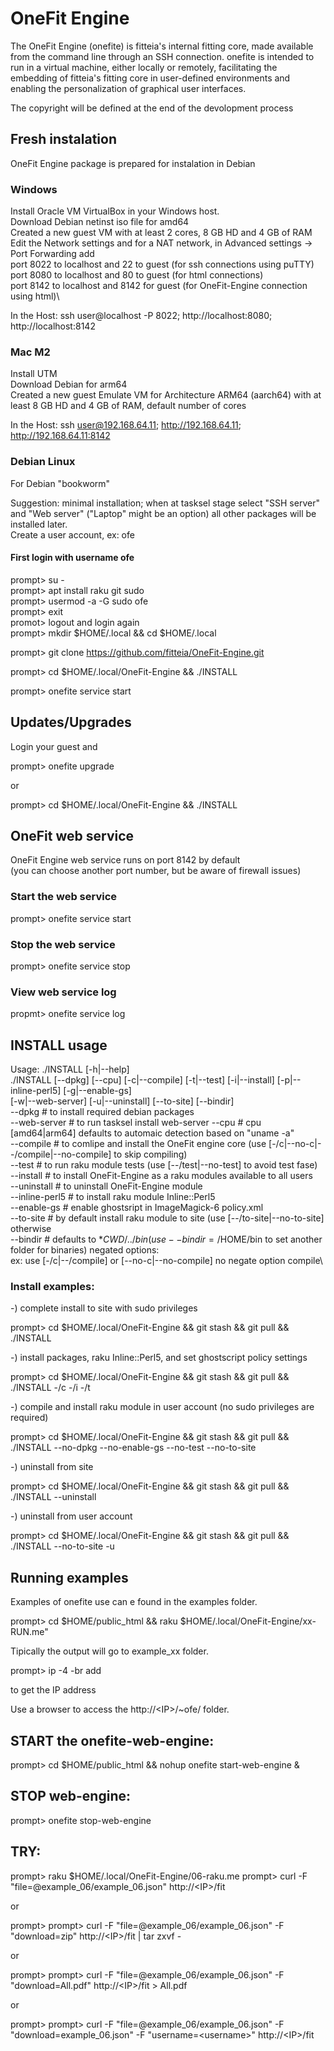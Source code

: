 # OneFit Engine
The OneFit Engine (onefite) is fitteia's internal fitting core, made available from the command line through an SSH connection. onefite is intended to run in a virtual machine, either locally or remotely, facilitating the embedding of fitteia's fitting core in user-defined environments and enabling the personalization of graphical user interfaces.

The copyright will be defined at the end of the devolopment process

## Fresh instalation

OneFit  Engine package is prepared for instalation in Debian

### Windows

Install Oracle VM VirtualBox in your Windows host.\
Download Debian netinst iso file for amd64\
Created a new guest VM with at least 2 cores, 8 GB HD and 4 GB of RAM\
Edit the Network settings and for a NAT network, in Advanced settings -> Port Forwarding add\
port 8022 to localhost and 22 to guest (for ssh connections using puTTY)\
port 8080 to localhost and 80 to guest (for html connections)\
port 8142 to localhost and 8142 for guest (for OneFit-Engine connection using html)\

In the Host: ssh user@localhost -P 8022; http://localhost:8080; http://localhost:8142

### Mac M2

Install UTM\
Download Debian for arm64\
Created a new guest Emulate VM for Architecture ARM64 (aarch64) with at least 8 GB HD and 4 GB of RAM, default number of cores

In the Host: ssh user@192.168.64.11; http://192.168.64.11; http://192.168.64.11:8142

### Debian Linux

For Debian "bookworm"

Suggestion: minimal installation; when at tasksel stage select "SSH server" and "Web server" ("Laptop" might be an option) all other packages will be installed later.\
Create a user account, ex: ofe

#### First login with username ofe

prompt> su -\
prompt> apt install raku git sudo\
prompt> usermod -a -G sudo ofe \
prompt> exit \
promot> logout and login again\
prompt> mkdir $HOME/.local && cd $HOME/.local

prompt> git clone https://github.com/fitteia/OneFit-Engine.git

prompt> cd $HOME/.local/OneFit-Engine && ./INSTALL

prompt> onefite service start


## Updates/Upgrades

Login your guest and

prompt> onefite upgrade

or

prompt> cd $HOME/.local/OneFit-Engine && ./INSTALL 


## OneFit web service

OneFit Engine web service runs on port 8142 by default\
(you can choose another port number, but be aware of firewall issues) 

### Start the web service

prompt> onefite service start

### Stop the web service

prompt> onefite service stop

### View web service log

propmt> onefite service log


## INSTALL usage

Usage:
    ./INSTALL [-h|--help]\
    ./INSTALL [--dpkg] [--cpu] [-c|--compile] [-t|--test] [-i|--install] [-p|--inline-perl5] [-g|--enable-gs] \
              [-w|--web-server] [-u|--uninstall] [--to-site] [--bindir] \
    --dpkg         # to install required debian packages\
    --web-server   # to run tasksel install web-server
    --cpu          # cpu [amd64|arm64] defaults to automaic detection based on "uname -a"\
    --compile      # to comlipe and install the OneFit engine core (use [-/c|--no-c|--/compile|--no-compile] to skip compiling)\
    --test         # to run raku module tests (use [--/test|--no-test] to avoid test fase)\
    --install      # to install OneFit-Engine as a raku modules available to all users\
    --uninstall    # to uninstall OneFit-Engine module \
    --inline-perl5 # to install raku module Inline::Perl5\
    --enable-gs    # enable ghostsript in ImageMagick-6 policy.xml\
    --to-site      # by default install raku module to site (use [--/to-site|--no-to-site] otherwise \
    --bindir       # defaults to $*CWD/../bin (use --bindir=/$HOME/bin to set another folder for binaries)
    negated options:\
    ex: use [-/c|--/compile]  or [--no-c|--no-compile] no negate option compile\



### Install examples:

-) complete install to site with sudo privileges

prompt> cd $HOME/.local/OneFit-Engine && git stash && git pull && ./INSTALL

-) install packages, raku Inline::Perl5, and set ghostscript policy settings

prompt> cd $HOME/.local/OneFit-Engine && git stash && git pull && ./INSTALL -/c -/i -/t

-) compile and install raku module in user account (no sudo privileges are required)

prompt> cd $HOME/.local/OneFit-Engine && git stash && git pull && ./INSTALL --no-dpkg --no-enable-gs --no-test --no-to-site

-) uninstall from site

prompt> cd $HOME/.local/OneFit-Engine && git stash && git pull && ./INSTALL --uninstall

-) uninstall from user account

prompt> cd $HOME/.local/OneFit-Engine && git stash && git pull && ./INSTALL --no-to-site -u


## Running examples

Examples of onefite use can e found in the examples folder.

prompt> cd $HOME/public_html && raku $HOME/.local/OneFit-Engine/xx-RUN.me"

Tipically the output will go to example_xx folder.

prompt> ip -4 -br add

to get the IP address

Use a browser to access the http://\<IP\>/~ofe/ folder.


## START the onefite-web-engine:
prompt> cd $HOME/public_html && nohup onefite start-web-engine &

## STOP web-engine:
prompt> onefite stop-web-engine

## TRY:
prompt> raku $HOME/.local/OneFit-Engine/06-raku.me
prompt> curl -F "file=@example_06/example_06.json" http://\<IP\>/fit

or

prompt> prompt> curl -F "file=@example_06/example_06.json" -F "download=zip" http://\<IP\>/fit | tar zxvf -

or

prompt> prompt> curl -F "file=@example_06/example_06.json" -F "download=All.pdf" http://\<IP\>/fit > All.pdf

or

prompt> prompt> curl -F "file=@example_06/example_06.json" -F "download=example_06.json" -F "username=\<username\>" http://\<IP\>/fit


